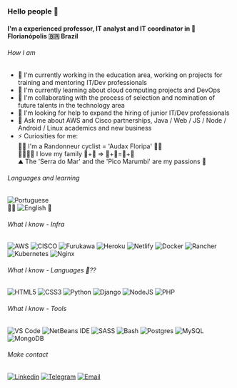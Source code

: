### Hello people 👋

#### I'm a experienced professor, IT analyst and IT coordinator in 🌉 Florianópolis 🇧🇷 Brazil

###### How I am
- 🔭 I'm currently working in the education area, working on projects for training and mentoring IT/Dev professionals
- 🌱 I'm currently learning about cloud computing projects and DevOps
- 👯 I'm collaborating with the process of selection and nomination of future talents in the technology area
- 🤔 I'm looking for help to expand the hiring of junior IT/Dev professionals
- 💬 Ask me about AWS and Cisco partnerships, Java / Web / JS / Node / Android / Linux academics and new business
- ⚡ Curiosities for me: <br />
🚴‍♂️ I'm a Randonneur cyclist = 'Audax Floripa' 🚵‍♂️ <br />
👨‍👩‍👧‍👦 I love my family ​👵+👴 => 👨+👩=👦+👧​ <br />
⛰️ The 'Serra do Mar' and the 'Pico Marumbi' are my passions 🌄 <br />

###### Languages and learning
![Portuguese](https://img.shields.io/badge/-Portuguese-blueviolet?style=for-the-badge&color=005f99)<br />
👨‍🎓
![English](https://img.shields.io/badge/-English-blueviolet?style=for-the-badge&color=ff449f)
📒

###### What I know - Infra
![AWS](https://img.shields.io/badge/AWS-%23FF9900.svg?style=for-the-badge&logo=amazon-aws&logoColor=white)
![CISCO](https://img.shields.io/badge/cisco-%23117AC9.svg?style=for-the-badge&logo=cisco&logoColor=white)
![Furukawa](https://img.shields.io/badge/furukawa-%23DD0031.svg?style=for-the-badge&logo=furukawa&logoColor=white)
![Heroku](https://img.shields.io/badge/heroku-%23430098.svg?style=for-the-badge&logo=heroku&logoColor=white)
![Netlify](https://img.shields.io/badge/netlify-%23000000.svg?style=for-the-badge&logo=netlify&logoColor=#00C7B7)
![Docker](https://img.shields.io/badge/docker-%230db7ed.svg?style=for-the-badge&logo=docker&logoColor=white)
![Rancher](https://img.shields.io/badge/rancher-%23007ACC.svg?style=for-the-badge&logo=rancher&logoColor=white)
![Kubernetes](https://img.shields.io/badge/kubernetes-1B6AC6.svg?style=for-the-badge&logo=kubernetes&logoColor=white)
![Nginx](https://img.shields.io/badge/nginx-%23009639.svg?style=for-the-badge&logo=nginx&logoColor=white)

###### What I know - Languages 🤔??
![HTML5](https://img.shields.io/badge/html5-%23E34F26.svg?style=for-the-badge&logo=html5&logoColor=white)
![CSS3](https://img.shields.io/badge/css3-%231572B6.svg?style=for-the-badge&logo=css3&logoColor=white)
![Python](https://img.shields.io/badge/python-%2314354C.svg?style=for-the-badge&logo=python&logoColor=white)
![Django](https://img.shields.io/badge/django-%23092E20.svg?style=for-the-badge&logo=django&logoColor=white)
![NodeJS](https://img.shields.io/badge/node.js-%2343853D.svg?style=for-the-badge&logo=node.js&logoColor=white)
![PHP](https://img.shields.io/badge/php-%23777BB4.svg?style=for-the-badge&logo=php&logoColor=white)

###### What I know - Tools
![VS Code](https://img.shields.io/badge/vscode-%238DD6F9.svg?style=for-the-badge&logo=visual-studio-code&logoColor=blue)
![NetBeans IDE](https://img.shields.io/badge/NetBeansIDE-1B6AC6.svg?style=for-the-badge&logo=apache-netbeans-ide&logoColor=white)
![SASS](https://img.shields.io/badge/SASS-hotpink.svg?style=for-the-badge&logo=SASS&logoColor=white)
![Bash](https://img.shields.io/badge/bash-%2320232a.svg?style=for-the-badge&logo=bash&logoColor=%2361DAFB)
![Postgres](https://img.shields.io/badge/postgres-%23316192.svg?style=for-the-badge&logo=postgresql&logoColor=white)
![MySQL](https://img.shields.io/badge/mysql-blueviolet?style=for-the-badge&logo=mysql&color=orange)
![MongoDB](https://img.shields.io/badge/MongoDB-%234ea94b.svg?style=for-the-badge&logo=mongodb&logoColor=white)

###### Make contact
[![Linkedin](https://img.shields.io/badge/LinkedIn-0077B5?style=for-the-badge&logo=linkedin&logoColor=white)](https://www.linkedin.com/in/lucianokogut/)
[![Telegram](https://img.shields.io/badge/Telegram-2CA5E0?style=for-the-badge&logo=telegram&logoColor=white)](https://t.me/ljkogut)
[![Email](https://img.shields.io/badge/hotmail-311C87?style=for-the-badge&logo=hotmail)](mailto:ljkogut@hotmail.com)

